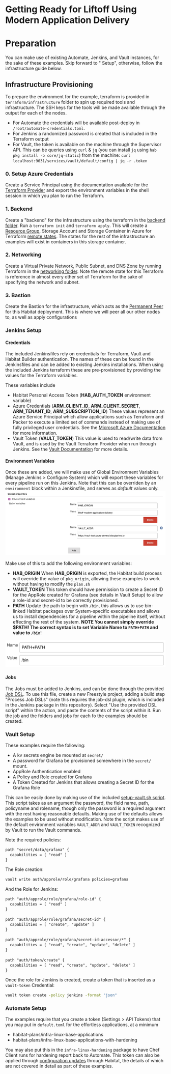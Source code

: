 # Getting Ready for Liftoff Using Modern Application Delivery


# Preparation
You can make use of existing Automate, Jenkins, and Vault instances, for the sake of these examples. Skip forward to "<tool> Setup", otherwise, follow the infrastructure guide below.

## Infrastructure Provisioning

To prepare the environment for the example, terraform is provided in `terraform/infrastructure` folder to spin up required tools and infrastructure. The SSH keys for the tools will be made available through the output for each of the nodes.

- For Automate the credentials will be available post-deploy in `/root/automate-credentials.toml`.
- For Jenkins a randomized password is created that is included in the Terraform output
- For Vault, the token is available on the machine through the Supervisor API. This can be queries using `curl` & `jq` (you can install `jq` using `hab pkg install -b core/jq-static`) from the machine: `curl localhost:9631/services/vault/default/config | jq -r .token`

### 0. Setup Azure Credentials
Create a Service Principal using the documentation available for the [Terraform Provider](https://www.terraform.io/docs/providers/azurerm/auth/service_principal_client_secret.html#creating-a-service-principal-using-the-azure-cli) and export the environment variables in the shell session in which you plan to run the Terraform.   

### 1. Backend
Create a "backend" for the infrastructure using the terraform in the [backend folder](infrastructure-terraform/backend). Run a `terraform init` and `terraform apply`. This will create a [Resource Group](https://docs.microsoft.com/en-us/azure/azure-resource-manager/resource-group-overview), Storage Account and Storage Container in Azure for Terraform [remote states](https://www.terraform.io/docs/state/remote.html). The states for the rest of the infrastructure an examples will exist in containers in this storage container.

### 2. Networking
Create a Virtual Private Network, Public Subnet, and DNS Zone by running Terraform in the [networking folder](infrastructure-terraform/networking). Note the remote state for this Terraform is reference in almost every other set of Terraform for the sake of specifying the network and subnet.

### 3. Bastion
Create the Bastion for the infrastructure, which acts as the [Permanent Peer](https://www.habitat.sh/docs/best-practices/#permanent-peers) for this Habitat deployment. This is where we will peer all our other nodes to, as well as apply configurations

### Jenkins Setup

#### Credentials
The included Jenkinsfiles rely on credentials for Terraform, Vault and Habitat Builder authentication. The names of these can be found in the Jenkinsfiles and can be added to existing Jenkins installations. When using the included Jenkins terraform these are pre-provisioned by providing the values for the Terraform variables.

These variables include
- Habitat Personal Access Token (**HAB_AUTH_TOKEN** environment variable)
- Azure Credentials (**ARM_CLIENT_ID**, **ARM_CLIENT_SECRET**, **ARM_TENANT_ID**, **ARM_SUBSCRIPTION_ID**)
  These values represent an Azure Service Principal which allow applications such as Terraform and Packer to execute a limited set of commands instead of making use of fully privileged user credentials. See the [Microsoft Azure Documentation](https://docs.microsoft.com/en-us/cli/azure/create-an-azure-service-principal-azure-cli?toc=%2Fazure%2Fazure-resource-manager%2Ftoc.json&view=azure-cli-latest) for more information.  
- Vault Token (**VAULT_TOKEN**)
  This value is used to read/write data from Vault, and is used by the Vault Terraform Provider when run through Jenkins. See the [Vault Documentation](https://www.vaultproject.io/docs/concepts/tokens.html) for more details.

#### Environment Variables 
Once these are added, we will make use of Global Environment Variables (Manage Jenkins > Configure System) which will export these variables for every pipeline run on this Jenkins. Note that this can be overriden by an `environment` block within a Jenkinsfile, and serves as *default* values only.
![Jenkins Environment Variables](doc/jenkins-environment-variables.png)

Make use of this to add the following environment variables:
- **HAB_ORIGIN**
  When **HAB_ORIGIN** is exported, the Habitat build process will override the value of `pkg_origin`, allowing these examples to work without having to modify the `plan.sh`
- **VAULT_TOKEN**
  This token should have permission to create a Secret ID for the AppRole created for Grafana (see details in Vault Setup) to allow a role-id and secret-id to be correctly provisioned.
- **PATH**
  Update the path to begin with `/bin`, this allows us to use bin-linked Habitat packages over System-specific executables and allows us to install dependencies for a pipeline within the pipeline itself, without effecting the rest of the system. **NOTE You cannot simply override $PATH! The correct syntax is to set Variable Name to `PATH+PATH` and value to `/bin`**!
  
![Jenkins PATH Environment Variable](doc/jenkins-path-environment-variable.png)
  
#### Jobs
The Jobs must be added to Jenkins, and can be done through the provided [Job DSL](infrastructure-terraform/jenkins/add-all-jobs.groovy). To use this file, create a new Freestyle project, adding a build step "Process Job DSLs" (note this requires the job-dsl plugin, which is included in the Jenkins package in this repository). Select "Use the provided DSL script" within the action, and paste the contents of the script within it. Run the job and the folders and jobs for each fo the examples should be created. 
  
### Vault Setup
These examples require the following:
- A kv secrets engine be mounted at `secret/`
- A password for Grafana be provisioned somewhere in the `secret/` mount.
- AppRole Authentication enabled
- A Policy and Role created for Grafana
- A Token Created for Jenkins that allows creating a Secret ID for the Grafana Role

This can be easily done by making use of the included [setup-vault.sh script](infrastructure-terraform/vault/setup-vault.sh). This script takes as an argument the password, the field name, path, policyname and rolename, though only the password is a required argument with the rest having reasonable defaults. Making use of the defaults allows the examples to be used without modification. Note the script makes use of the default environment variables `VAULT_ADDR` and `VAULT_TOKEN` recognized by Vault to run the Vault commands.

Note the required policies:
```hcl
path "secret/data/grafana" {
  capabilities = [ "read" ]
}
```

The Role creation:
```bash
vault write auth/approle/role/grafana policies=grafana
```

And the Role for Jenkins:
```hcl
path "auth/approle/role/grafana/role-id" {
  capabilities = [ "read" ]
}

path "auth/approle/role/grafana/secret-id" {
  capabilities = [ "create", "update" ]
}

path "auth/approle/role/grafana/secret-id-accessor/*" {
  capabilities = [ "read", "create", "update", "delete" ]
}

path "auth/token/create" {
  capabilities = [ "read", "create", "update", "delete" ]
}
```

Once the role for Jenkins is created, create a token that is inserted as a `vault-token` Credential:
```bash
vault token create -policy jenkins -format "json"
``` 

### Automate Setup
The examples require that you create a token (Settings > API Tokens) that you may put in `default.toml` for the effortless applications, at a minimum
- habitat-plans/infra-linux-base-applications
- habitat-plans/infra-linux-base-applications-with-hardening

You may also put this in the `infra-linux-hardening` package to have Chef Client runs for hardening report back to Automate. This token can also be applied through [configuration updates](https://www.habitat.sh/docs/using-habitat/#config-updates) through Habitat, the details of which are not covered in detail as part of these examples.
